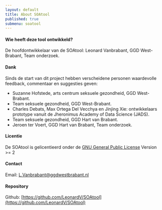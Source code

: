 ```yaml
---
layout: default
title: About SOAtool
published: true
submenu: soatool
---
```


#### Wie heeft deze tool ontwikkeld? ####
De hoofdontwikkelaar van de SOAtool: Leonard Vanbrabant, GGD West-Brabant, Team onderzoek.


#### Dank ####
Sinds de start van dit project hebben verscheidene personen waardevolle feedback, commentaar en suggesties geven:

- Suzanne Hofstede, arts centrum seksuele gezondheid, GGD West-Brabant.
- Team seksuele gezondheid, GGD West-Brabant.
- Charles Debats, Max Ortega Del Vecchya en Jinjing Xie: ontwikkelaars prototype vanuit de Jheronimus Academy of Data Science (JADS). 
- Team seksuele gezondheid, GGD Hart van Brabant.
- Jeroen ter Voert, GGD Hart van Brabant, Team onderzoek.
                    
#### Licentie ####
De SOAtool is gelicentieerd onder de [GNU General Public License](http://www.gnu.org/licenses/) Version >= 2


#### Contact ####
Email: <L.Vanbrabant@ggdwestbrabant.nl>

#### Repository ####
Github: [https://github.com/LeonardV/SOAtool](https://github.com/LeonardV/SOAtool)
